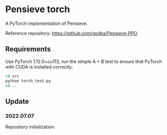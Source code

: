 # Pensieve torch

A PyTorch implementation of Pensieve.

Reference repository: https://github.com/godka/Pensieve-PPO

## Requirements

Use PyTorch 1.12.0+cu113, run the simple A + B test to ensure that PyTorch with CUDA is installed correctly:

```bash
cd src
python torch_test.py
cd .. 
```

## Update

### 2022.07.07

Repository initialization.